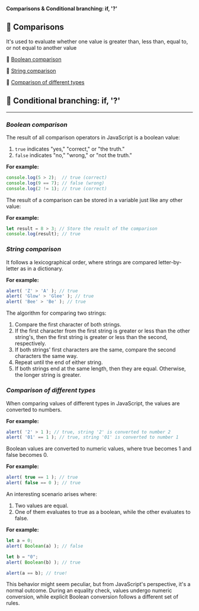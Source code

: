 
**Comparisons & Conditional branching: if, '?'**


## 🍄 Comparisons 

It's used to evaluate whether one value is greater than, less than, equal to, or not equal to another value

🥑 [Boolean comparison](#boolean-comparison) 

🥑 [String comparison](#string-comparison) 

🥑 [Comparison of different types](#comparison-of-different-types) 

## 🍄 Conditional branching: if, '?'

*****

### _Boolean comparison_

The result of all comparison operators in JavaScript is a boolean value:

1. `true` indicates "yes," "correct," or "the truth."
2. `false` indicates "no," "wrong," or "not the truth."

**For example:**
```javascript
console.log(5 > 2);  // true (correct)
console.log(9 == 7); // false (wrong)
console.log(2 != 1); // true (correct)
```

The result of a comparison can be stored in a variable just like any other value:

**For example:**
```javascript
let result = 8 > 3; // Store the result of the comparison
console.log(result); // true
```

### _String comparison_

It follows a lexicographical order, where strings are compared letter-by-letter as in a dictionary.

**For example:**
```javascript
alert( 'Z' > 'A' ); // true
alert( 'Glow' > 'Glee' ); // true
alert( 'Bee' > 'Be' ); // true
```

The algorithm for comparing two strings:

1. Compare the first character of both strings.
2. If the first character from the first string is greater or less than the other string's, then the first string is greater or less than the second, respectively.
3. If both strings' first characters are the same, compare the second characters the same way.
4. Repeat until the end of either string.
5. If both strings end at the same length, then they are equal. Otherwise, the longer string is greater.

### _Comparison of different types_

When comparing values of different types in JavaScript, the values are converted to numbers.

**For example:**
```javascript
alert( '2' > 1 ); // true, string '2' is converted to number 2
alert( '01' == 1 ); // true, string '01' is converted to number 1
```

Boolean values are converted to numeric values, where true becomes 1 and false becomes 0.

**For example:**
```javascript
alert( true == 1 ); // true
alert( false == 0 ); // true
```

An interesting scenario arises where:

1. Two values are equal.
2. One of them evaluates to true as a boolean, while the other evaluates to false.

**For example:**
```javascript
let a = 0;
alert( Boolean(a) ); // false

let b = "0";
alert( Boolean(b) ); // true

alert(a == b); // true!
```

This behavior might seem peculiar, but from JavaScript's perspective, it's a normal outcome. During an equality check, values undergo numeric conversion, while explicit Boolean conversion follows a different set of rules.